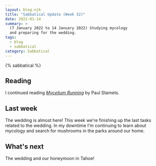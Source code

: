 ```yaml
---
layout: blog.njk
title: "Sabbatical Update (Week 32)"
date: 2022-01-14
summary: >
  (7 January 2022 to 14 January 2022) Studying mycology
  and preparing for the wedding.
tags:
  - blog
  - sabbatical
category: Sabbatical
---
```


{% sabbatical %}

## Reading

I continued reading [*Mycelium Running*][mycelium] by Paul Stamets.

[mycelium]: https://www.penguinrandomhouse.com/books/196974/mycelium-running-by-paul-stamets/

## Last week

The wedding is almost here! This week we're finishing up the last
tasks related to the wedding. In my downtime I'm continuing to learn
about mycology and search for mushrooms in the parks around our home.

## What's next

The wedding and our honeymoon in Tahoe!
